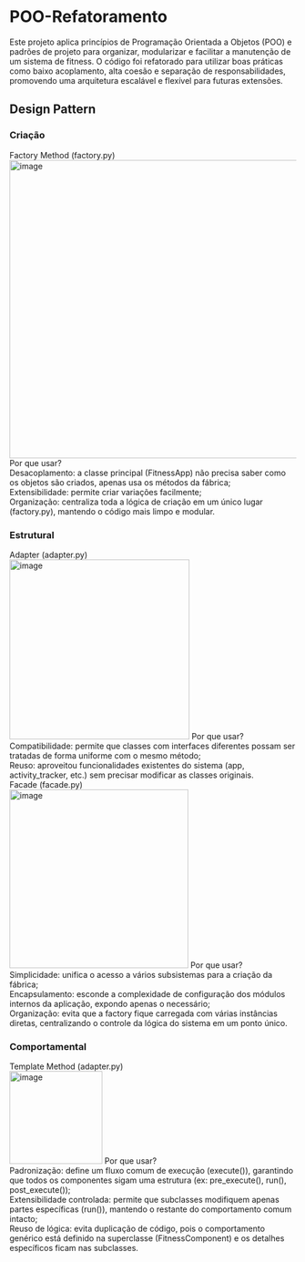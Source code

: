 # POO-Refatoramento
Este projeto aplica princípios de Programação Orientada a Objetos (POO) e padrões de projeto para organizar, modularizar e facilitar a manutenção de um sistema de fitness. O código foi refatorado para utilizar boas práticas como baixo acoplamento, alta coesão e separação de responsabilidades, promovendo uma arquitetura escalável e flexível para futuras extensões.
## Design Pattern
### Criação
Factory Method (factory.py)\
<img width="524" alt="image" src="https://github.com/user-attachments/assets/cea17a0d-025e-4b32-b728-9e1ca27936ec" />
Por que usar?\
Desacoplamento: a classe principal (FitnessApp) não precisa saber como os objetos são criados, apenas usa os métodos da fábrica;\
Extensibilidade: permite criar variações facilmente;\
Organização: centraliza toda a lógica de criação em um único lugar (factory.py), mantendo o código mais limpo e modular.
### Estrutural
Adapter (adapter.py)\
<img width="316" alt="image" src="https://github.com/user-attachments/assets/38aa73e6-d846-4ebe-beaa-8d412813320e" />
Por que usar?\
Compatibilidade: permite que classes com interfaces diferentes possam ser tratadas de forma uniforme com o mesmo método;\
Reuso: aproveitou funcionalidades existentes do sistema (app, activity_tracker, etc.) sem precisar modificar as classes originais.\
Facade (facade.py)\
<img width="314" alt="image" src="https://github.com/user-attachments/assets/34d93660-171a-4933-9278-eda385ca207d" />
Por que usar?\
Simplicidade: unifica o acesso a vários subsistemas para a criação da fábrica;\
Encapsulamento: esconde a complexidade de configuração dos módulos internos da aplicação, expondo apenas o necessário;\
Organização: evita que a factory fique carregada com várias instâncias diretas, centralizando o controle da lógica do sistema em um ponto único.
### Comportamental
Template Method (adapter.py)\
<img width="163" alt="image" src="https://github.com/user-attachments/assets/f723efb0-f99f-49c1-8ce4-4735f6e656f5" />
Por que usar?\
Padronização: define um fluxo comum de execução (execute()), garantindo que todos os componentes sigam uma estrutura (ex: pre_execute(), run(), post_execute());\
Extensibilidade controlada: permite que subclasses modifiquem apenas partes específicas (run()), mantendo o restante do comportamento comum intacto;\
Reuso de lógica: evita duplicação de código, pois o comportamento genérico está definido na superclasse (FitnessComponent) e os detalhes específicos ficam nas subclasses.
